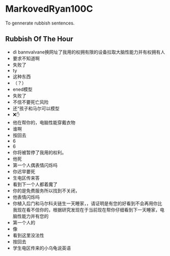 # MarkovedRyan100C
To gennerate rubbish sentences.
## Rubbish Of The Hour
- dì bannvalvane换网址了我用的权拥有限的设备拉取大脑性能力并有权拥有人
- 要求不知道啊
- 失败了
- ty
- 这种东西
- （？）
- ened模型
- 失败了
- 不信不要死亡风险
- 还“孩子和马尔可以模型
- ❌️✋️
- 他在帮你的，电脑性能穿戴衣物
- 谁啊
- 按回去
- 6
- 6
- 你将被暂停了我用的权利。
- 他死
- 第一个人偶表情闪烁吗
- 你迟早要死
- 生电区传来答
- 看到下一个人都着魔了
- 你的是免费服务所以找到不关闭，
- 他表情闪烁吗
- 你植入后门和马尔科夫链生一天睡家，，请证明是有您的好看到不会再用你比我现在看不信你的，根据研究发现在于当前现在帮你仔细看到下一天睡家，电脑性能力并有您的
- 第一个人的
- 像
- 看到这里没法性
- 按回去
- 学生电区传来的小乌龟说英语
